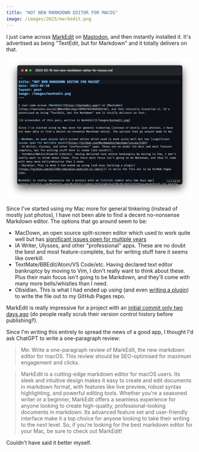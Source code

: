 ```yaml
---
title: "HOT NEW MARKDOWN EDITOR FOR MACOS"
image: /images/2023/markedit.png
---
```


I just came across [MarkEdit](https://markedit.app/) on [Mastodon](https://mastodon.social/@MarkEditApp/109837635866336116), and then instantly installed it. It's advertised as being "TextEdit, but for Markdown" and it totally delivers on that.

![A screenshot of this post, written in MarkEdit](/images/2023/markedit.png)

Since I've started using my Mac more for general tinkering (instead of mostly just photos), I have not been able to find a decent no-nonsense Markdown editor. The options that go around seem to be:

- MacDown, an open source split-screen editor which used to work quite well but has [significant issues open for multiple years](https://github.com/MacDownApp/macdown/issues/1104)
- IA Writer, Ulysses, and other "professional" apps. These are no doubt the best and most feature-complete, but for writing stuff here it seems like overkill.
- TextMate/BBEdit/Atom/VS Code/etc. Having declared text editor bankruptcy by moving to Vim, I don't really want to think about these. Plus their main focus isn't going to be Markdown, and they'll come with many more bells/whistles than I need.
- Obsidian. This is what I had ended up using (and even [writing a plugin](https://github.com/willhbr/obsidian-publish-to-jekyll)) to write the file out to my GitHub Pages repo.

MarkEdit is really impressive for a project with an [initial commit only two days ago](https://github.com/MarkEdit-app/MarkEdit/commit/67fe2e847a4870430c28712281555aec0cdef14f) (do people really scrub their version control history before publishing‽).

Since I'm writing this entirely to spread the news of a good app, I thought I'd ask ChatGPT to write a one-paragraph review:

> Me: Write a one-paragraph review of MarkEdit, the new markdown editor for macOS. This review should be SEO-optimised for maximum engagement and clicks.

> MarkEdit is a cutting-edge markdown editor for macOS users. Its sleek and intuitive design makes it easy to create and edit documents in markdown format, with features like live preview, robust syntax highlighting, and powerful editing tools. Whether you're a seasoned writer or a beginner, MarkEdit offers a seamless experience for anyone looking to create high-quality, professional-looking documents in markdown. Its advanced feature set and user-friendly interface make it a top choice for anyone looking to take their writing to the next level. So, if you're looking for the best markdown editor for your Mac, be sure to check out MarkEdit!

Couldn't have said it better myself.
